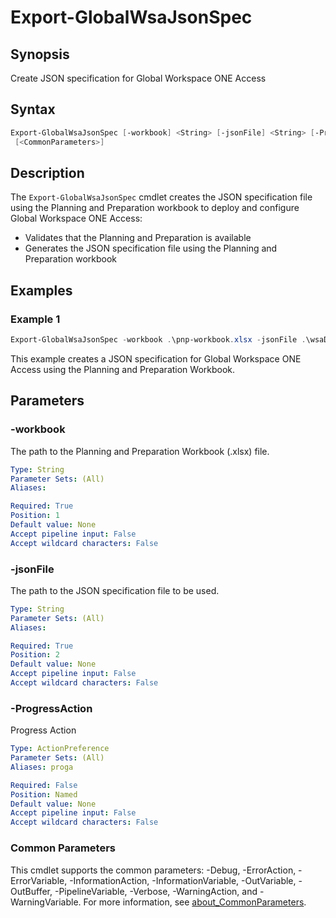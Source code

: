 # Export-GlobalWsaJsonSpec

## Synopsis

Create JSON specification for Global Workspace ONE Access

## Syntax

```powershell
Export-GlobalWsaJsonSpec [-workbook] <String> [-jsonFile] <String> [-ProgressAction <ActionPreference>]
 [<CommonParameters>]
```

## Description

The `Export-GlobalWsaJsonSpec` cmdlet creates the JSON specification file using the Planning and Preparation
workbook to deploy and configure Global Workspace ONE Access:

- Validates that the Planning and Preparation is available
- Generates the JSON specification file using the Planning and Preparation workbook

## Examples

### Example 1

```powershell
Export-GlobalWsaJsonSpec -workbook .\pnp-workbook.xlsx -jsonFile .\wsaDeploySpec.json
```

This example creates a JSON specification for Global Workspace ONE Access using the Planning and Preparation Workbook.

## Parameters

### -workbook

The path to the Planning and Preparation Workbook (.xlsx) file.

```yaml
Type: String
Parameter Sets: (All)
Aliases:

Required: True
Position: 1
Default value: None
Accept pipeline input: False
Accept wildcard characters: False
```

### -jsonFile

The path to the JSON specification file to be used.

```yaml
Type: String
Parameter Sets: (All)
Aliases:

Required: True
Position: 2
Default value: None
Accept pipeline input: False
Accept wildcard characters: False
```

### -ProgressAction

Progress Action

```yaml
Type: ActionPreference
Parameter Sets: (All)
Aliases: proga

Required: False
Position: Named
Default value: None
Accept pipeline input: False
Accept wildcard characters: False
```

### Common Parameters

This cmdlet supports the common parameters: -Debug, -ErrorAction, -ErrorVariable, -InformationAction, -InformationVariable, -OutVariable, -OutBuffer, -PipelineVariable, -Verbose, -WarningAction, and -WarningVariable. For more information, see [about_CommonParameters](http://go.microsoft.com/fwlink/?LinkID=113216).
